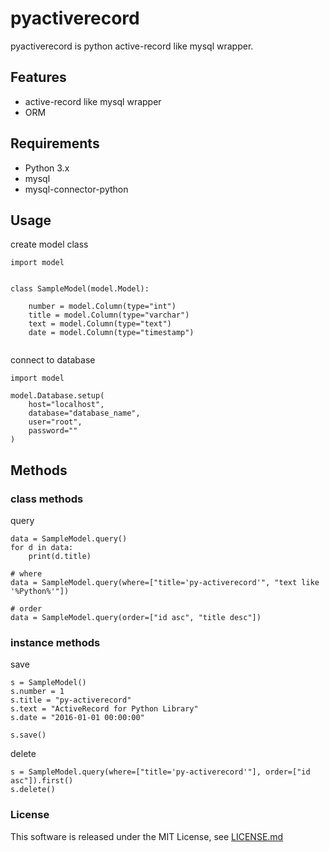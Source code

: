 # pyactiverecord
pyactiverecord is python active-record like mysql wrapper.

## Features

- active-record like mysql wrapper
- ORM

## Requirements

- Python 3.x
- mysql
- mysql-connector-python

## Usage
create model class
```
import model


class SampleModel(model.Model):

    number = model.Column(type="int")
    title = model.Column(type="varchar")
    text = model.Column(type="text")
    date = model.Column(type="timestamp")
    
```
connect to database
```
import model

model.Database.setup(
    host="localhost",
    database="database_name",
    user="root",
    password=""
)
```

## Methods
### class methods
query
```
data = SampleModel.query()
for d in data:
    print(d.title)

# where
data = SampleModel.query(where=["title='py-activerecord'", "text like '%Python%'"])

# order
data = SampleModel.query(order=["id asc", "title desc"])
```
### instance methods
save
```
s = SampleModel()
s.number = 1
s.title = "py-activerecord"
s.text = "ActiveRecord for Python Library"
s.date = "2016-01-01 00:00:00"

s.save()
```
delete
```
s = SampleModel.query(where=["title='py-activerecord'"], order=["id asc"]).first()
s.delete()
```

### License
This software is released under the MIT License, see [LICENSE.md](./LICENSE.md)
